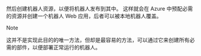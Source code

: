 然后创建机器人资源，以便将机器人发布到其中。 这样就会在 Azure 中预配必需的资源并创建一个机器人 Web 应用，后者可以被本地机器人覆盖。

> [!NOTE]
> 这并不是实现此目的的唯一方法，但却是最容易的方法，可以通过它来创建所有必需的部件，以便部署正常运行的机器人。